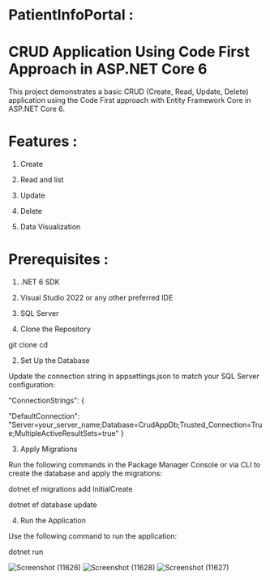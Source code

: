 # PatientInfoPortal :

# CRUD Application Using Code First Approach in ASP.NET Core 6

This project demonstrates a basic CRUD (Create, Read, Update, Delete) application using the Code First approach with Entity Framework Core in ASP.NET Core 6. 

# Features : 

1. Create 

2. Read and list 

3. Update 

5. Delete

6. Data Visualization

# Prerequisites :

1. .NET 6 SDK

2. Visual Studio 2022 or any other preferred IDE

3. SQL Server


1. Clone the Repository

git clone 
cd 

2. Set Up the Database
   
Update the connection string in appsettings.json to match your SQL Server configuration:

"ConnectionStrings": {

  "DefaultConnection": "Server=your_server_name;Database=CrudAppDb;Trusted_Connection=True;MultipleActiveResultSets=true"
}

3. Apply Migrations
   
Run the following commands in the Package Manager Console or via CLI to create the database and apply the migrations:

dotnet ef migrations add InitialCreate

dotnet ef database update


4. Run the Application
   
Use the following command to run the application:

dotnet run

![Screenshot (11626)](https://github.com/tahsin469/PatientInfoPortal/assets/76706081/ea8fe35f-a831-4ab9-a043-51db015ac31b)
![Screenshot (11628)](https://github.com/tahsin469/PatientInfoPortal/assets/76706081/3b509928-1142-43f0-ac9d-68f749d466cc)
![Screenshot (11627)](https://github.com/tahsin469/PatientInfoPortal/assets/76706081/f1e8c058-1f5a-485d-ae54-2e0da8d6086b)



